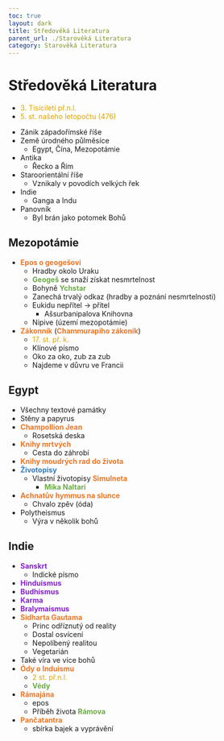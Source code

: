 ```yaml
---
toc: true
layout: dark
title: Středověká Literatura 
parent_url: ./Starověká Literatura 
category: Starověká Literatura 
---
```


# Středověká Literatura
- <span style="color: #DBA400">3. Tisíciletí př.n.l.</span>
- <span style="color: #DBA400">5. st. našeho letopočtu (476)</span>
*  Zánik západořímské říše
* Země úrodného půlměsíce
  * Egypt, Čína, Mezopotámie
* Antika
  * Řecko a Řím
* Staroorientální říše
  * Vznikaly v povodích velkých řek
* Indie
  * Ganga a Indu
* Panovník
  * Byl brán jako potomek Bohů

## Mezopotámie

* <span style="color: #EC7627">**Epos o geogešovi**</span>
  * Hradby okolo Uraku
  * <span style="color: #6CAA46">**Geogeš**</span> se snaží získat nesmrtelnost
  * Bohyně <span style="color: #6CAA46">**Ychstar**</span>
  * Zanechá trvalý odkaz (hradby a poznání nesmrtelnosti)
  * Eukidu nepřítel -> přítel
    * Ašsurbanipalova Knihovna
  * Nipive (území mezopotámie)
* <span style="color: #EC7627">**Zákonník**</span> (<span style="color: #EC7627">**Chammurapiho zákoník**</span>)
  * <span style="color: #DBA400">17. st. př. k.</span>
  * Klínové písmo
  * Oko za oko, zub za zub
  * Najdeme v důvru ve Francii

## Egypt
* Všechny textové památky
* Stěny a papyrus
* <span style="color: #EC7627">**Champollion Jean**</span>
  * Rosetská deska
* <span style="color: #EC7627">**Knihy mrtvých**</span>
  * Cesta do záhrobí
* <span style="color: #EC7627">**Knihy moudrých rad do života**</span>
*  <span style="color: #327DC3">**Životopisy**</span>
    * Vlastní životopisy <span style="color: #EC7627">**Simulneta**</span>
      * <span style="color: #6CAA46">**Mika Naltari**</span>
* <span style="color: #EC7627">**Achnatův hymmus na slunce**</span>
  * Chvalo zpěv (óda)
* Polytheismus
  * Výra v několik bohů

## Indie
* <span style="color: #8422ce">**Sanskrt**</span>
  * Indické písmo
* <span style="color: #8422ce">**Hinduismus**</span>
* <span style="color: #8422ce">**Budhismus**</span>
* <span style="color: #8422ce">**Karma**</span>
* <span style="color: #8422ce">**Bralymaismus**</span>
* <span style="color: #EC7627">**Sidharta Gautama**</span>
  * Princ odříznutý od reality
  * Dostal osvícení
  * Nepolíbený realitou
  * Vegetarián
* Také víra ve více bohů
* <span style="color: #EC7627">**Ódy o Induismu**</span>
  * <span style="color: #DBA400">2 st. př.n.l.</span>
  * <span style="color: #6CAA46">**Védy**</span>
* <span style="color: #EC7627">**Rámajána**</span>
  * epos
  * Příběh života <span style="color: #6CAA46">**Rámova**</span>
* <span style="color: #EC7627">**Pančatantra**</span>
  * sbírka bajek a vyprávění

